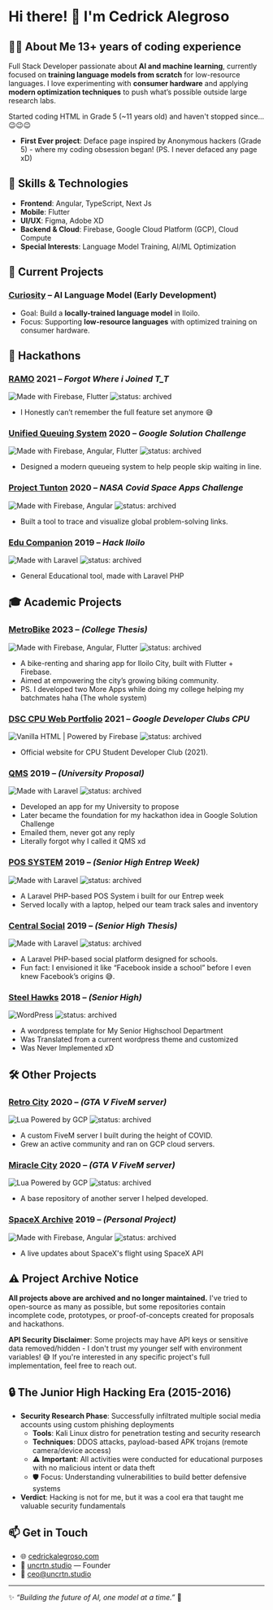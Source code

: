 # Hi there! 👋 I'm Cedrick Alegroso  

## 👨‍💻 About Me 13+ years of coding experience
Full Stack Developer passionate about **AI and machine learning**, currently focused on **training language models from scratch** for low-resource languages. I love experimenting with **consumer hardware** and applying **modern optimization techniques** to push what’s possible outside large research labs.  

Started coding HTML in Grade 5 (~11 years old) and haven't stopped since... 😉😉😉
- **First Ever project**:  Deface page inspired by Anonymous hackers (Grade 5) - where my coding obsession began! (PS. I never defaced any page xD)

## 🔧 Skills & Technologies  
- **Frontend**: Angular, TypeScript, Next Js
- **Mobile**: Flutter  
- **UI/UX**: Figma, Adobe XD 
- **Backend & Cloud**: Firebase, Google Cloud Platform (GCP), Cloud Compute  
- **Special Interests**: Language Model Training, AI/ML Optimization  

## 🚀 Current Projects  
### [Curiosity](https://uncrtn.studio) – AI Language Model (Early Development)  
- Goal: Build a **locally-trained language model** in Iloilo.  
- Focus: Supporting **low-resource languages** with optimized training on consumer hardware.  

## 🚀 Hackathons 
### [RAMO](https://github.com/cedrickalegroso/Ramo) 2021 – *Forgot Where i Joined T_T*
 ![Made with Firebase, Flutter](https://img.shields.io/badge/Made%20with-Firebase%20%7C%20Flutter-blue) ![status: archived](https://img.shields.io/badge/status-archived-red) 
  - I Honestly can’t remember the full feature set anymore 😅

### [Unified Queuing System](https://github.com/cedrickalegroso/UQS-DSC-Solution-Challenge) 2020 – *Google Solution Challenge*
 ![Made with Firebase, Angular, Flutter](https://img.shields.io/badge/Made%20with-Firebase%20%7C%20Angular%20%7C%20Flutter-blue) ![status: archived](https://img.shields.io/badge/status-archived-red) 
  - Designed a modern queueing system to help people skip waiting in line.  
### [Project Tunton](https://github.com/cedrickalegroso/Project-Tunton-Space-Apps-2019) 2020 – *NASA Covid Space Apps Challenge* 
![Made with Firebase, Angular](https://img.shields.io/badge/Made%20with-Firebase%20%7C%20Angular%20%7C%20Flutter-blue) ![status: archived](https://img.shields.io/badge/status-archived-red) 
  - Built a tool to trace and visualize global problem-solving links.  
### [Edu Companion](https://github.com/cedrickalegroso/EduCompanion) 2019 – *Hack Iloilo*
![Made with Laravel](https://img.shields.io/badge/Laravel-FF2D20?logo=laravel&logoColor=white) ![status: archived](https://img.shields.io/badge/status-archived-red) 
  - General Educational tool, made with Laravel PHP

## 🎓 Academic Projects  
### [MetroBike](https://github.com/cedrickalegroso/metrobikesystem) 2023 – *(College Thesis)* 
 ![Made with Firebase, Angular, Flutter](https://img.shields.io/badge/Made%20with-Firebase%20%7C%20Angular%20%7C%20Flutter-blue) ![status: archived](https://img.shields.io/badge/status-archived-red) 
  - A bike-renting and sharing app for Iloilo City, built with Flutter + Firebase.  
  - Aimed at empowering the city’s growing biking community. 
  - PS. I developed two More Apps while doing my college helping my batchmates haha (The whole system)

### [DSC CPU Web Portfolio](https://github.com/cedrickalegroso/Project-Tunton-Space-Apps-2019) 2021 – *Google Developer Clubs CPU* 
![Vanilla HTML | Powered by Firebase](https://img.shields.io/badge/Vanilla%20HTML%20%7C%20Powered%20by-Firebase-FFCA28?logo=firebase&logoColor=black)
![status: archived](https://img.shields.io/badge/status-archived-red) 
  - Official website for CPU Student Developer Club (2021).   

### [QMS](https://github.com/cedrickalegroso/QMS-EMAIL-SMS) 2019 – *(University Proposal)*
![Made with Laravel](https://img.shields.io/badge/Laravel-FF2D20?logo=laravel&logoColor=white) ![status: archived](https://img.shields.io/badge/status-archived-red) 
  - Developed an app for my University to propose 
  - Later became the foundation for my hackathon idea in Google Solution Challenge
  - Emailed them, never got any reply
  - Literally forgot why I called it QMS xd

### [POS SYSTEM](https://github.com/cedrickalegroso/Simple-POS-SYSTEM-BUILT-IN-LARAVEL-) 2019 – *(Senior High Entrep Week)*
![Made with Laravel](https://img.shields.io/badge/Laravel-FF2D20?logo=laravel&logoColor=white) ![status: archived](https://img.shields.io/badge/status-archived-red) 
  - A Laravel PHP-based POS System i built for our Entrep week
  - Served locally with a laptop, helped our team track sales and inventory 

### [Central Social](https://github.com/cedrickalegroso/CentralSocial2.0) 2019 – *(Senior High Thesis)*
![Made with Laravel](https://img.shields.io/badge/Laravel-FF2D20?logo=laravel&logoColor=white) ![status: archived](https://img.shields.io/badge/status-archived-red) 
  - A Laravel PHP-based social platform designed for schools.  
  - Fun fact: I envisioned it like “Facebook inside a school” before I even knew Facebook’s origins 😅.  

### [Steel Hawks](https://github.com/cedrickalegroso/Steelhawksv2) 2018 – *(Senior High)* 
![WordPress](https://img.shields.io/badge/Built%20with-WordPress-21759B?logo=wordpress&logoColor=white)
![status: archived](https://img.shields.io/badge/status-archived-red) 
  - A wordpress template for My Senior Highschool Department
  - Was Translated from a current wordpress theme and customized
  - Was Never Implemented xD


## 🛠 Other Projects  
### [Retro City](https://github.com/cedrickalegroso/retro) 2020 – *(GTA V FiveM server)*
![Lua Powered by GCP](https://img.shields.io/badge/Lua%20Powered%20by-GCP-4285F4?logo=googlecloud&logoColor=white) ![status: archived](https://img.shields.io/badge/status-archived-red) 
  - A custom FiveM server I built during the height of COVID.  
  - Grew an active community and ran on GCP cloud servers.  

### [Miracle City](https://github.com/cedrickalegroso/MiracleVersion2) 2020 – *(GTA V FiveM server)* 
![Lua Powered by GCP](https://img.shields.io/badge/Lua%20Powered%20by-GCP-4285F4?logo=googlecloud&logoColor=white)  ![status: archived](https://img.shields.io/badge/status-archived-red) 
  - A base repository of another server I helped developed.

### [SpaceX Archive](https://github.com/cedrickalegroso/SpaceXArchive) 2019 – *(Personal Project)* 
 ![Made with Firebase, Angular](https://img.shields.io/badge/Made%20with-Firebase%20%7C%20Angular-blue) ![status: archived](https://img.shields.io/badge/status-archived-red) 
  - A live updates about SpaceX's flight using SpaceX API

## ⚠️ Project Archive Notice
**All projects above are archived and no longer maintained.** I've tried to open-source as many as possible, but some repositories contain incomplete code, prototypes, or proof-of-concepts created for proposals and hackathons.

**API Security Disclaimer**: Some projects may have API keys or sensitive data removed/hidden - I don't trust my younger self with environment variables! 😅 If you're interested in any specific project's full implementation, feel free to reach out.

## 🔒 The Junior High Hacking Era (2015-2016)
- **Security Research Phase**: Successfully infiltrated multiple social media accounts using custom phishing deployments
  - **Tools**: Kali Linux distro for penetration testing and security research
  - **Techniques**: DDOS attacks, payload-based APK trojans (remote camera/device access)
  - ⚠️ **Important**: All activities were conducted for educational purposes with no malicious intent or data theft
  - 🛡️ Focus: Understanding vulnerabilities to build better defensive systems
- **Verdict**: Hacking is not for me, but it was a cool era that taught me valuable security fundamentals


## 📫 Get in Touch  
- 🌐 [cedrickalegroso.com](https://cedrickalegroso.com)  
- 🎨 [uncrtn.studio](https://uncrtn.studio) — Founder  
- 📧 [ceo@uncrtn.studio](mailto:ceo@uncrtn.studio)  

---  
✨ *“Building the future of AI, one model at a time.”* 🤖  